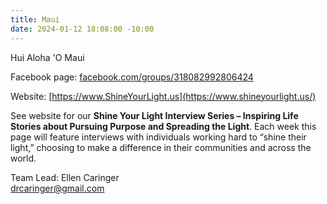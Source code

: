 ```yaml
---
title: Maui
date: 2024-01-12 18:08:00 -10:00
---
```


Hui Aloha 'O Maui

Facebook page: [facebook.com/groups/318082992806424](https://www.facebook.com/groups/318082992806424)

Website: [https://www.ShineYourLight.us](https://www.shineyourlight.us/)

See website for our **Shine Your Light Interview Series – Inspiring Life Stories about Pursuing Purpose and Spreading the Light**. Each week this page will feature interviews with individuals working hard to “shine their light,” choosing to make a difference in their communities and across the world.

Team Lead: Ellen Caringer\
[drcaringer@gmail.com](mailto:drcaringer@gmail.com)